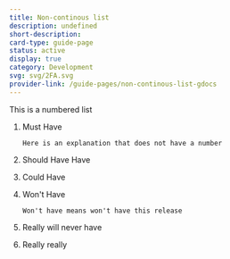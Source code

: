 ```yaml
---
title: Non-continous list
description: undefined
short-description: 
card-type: guide-page
status: active
display: true
category: Development
svg: svg/2FA.svg
provider-link: /guide-pages/non-continous-list-gdocs
---
```

This is a numbered list


 1. Must Have


		Here is an explanation that does not have a number


 1. Should Have Have
 2. Could Have
 3. Won't Have


		Won't have means won't have this release


 1. Really will never have
 2. Really really
